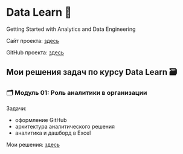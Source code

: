 # Data Learn 📖


Getting Started with Analytics and Data Engineering


Сайт проекта: [здесь](https://datalearn.ru/)


GitHub проекта: [здесь](https://github.com/Data-Learn/data-engineering/blob/master/DE%20-%20101%20Guide.md)


## Мои решения задач по курсу Data Learn 🗃️

### 🗂️ Модуль 01: Роль аналитики в организации
Задачи:
- оформление GitHub
- архитектура аналитического решения
- аналитика и дашборд в Excel


Мои решения: [здесь](https://github.com/Malakhova-Natalya/Data_Learn/tree/main/DE-101/Module_01 "здесь")
